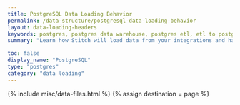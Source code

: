 ```yaml
---
title: PostgreSQL Data Loading Behavior
permalink: /data-structure/postgresql-data-loading-behavior
layout: data-loading-headers
keywords: postgres, postgres data warehouse, postgres etl, etl to postgres, postgresql data warehouse, postgresql destination
summary: "Learn how Stitch will load data from your integrations and handle various scenarios into a PostgreSQL destination."

toc: false
display_name: "PostgreSQL"
type: "postgres"
category: "data loading"
---
```

{% include misc/data-files.html %}
{% assign destination = page %}
